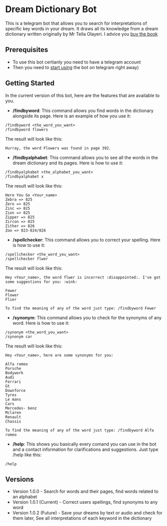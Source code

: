 # Dream Dictionary Bot

This is a telegram bot that allows you to search for interpretations of specific key words in your dream. It draws all its knowledge from a dream dictionary written originally by Mr Tella Olayeri. I advice you [buy the book](https://www.amazon.com/Dictionary-Dreams-Tella-Olayeri/dp/B0053B58RQ)

## Prerequisites

* To use this bot certianly you need to have a telegram account
* Then you need to [start using](http://telegram.me/dream_dictionary_bot) the bot on telegram right away)

## Getting Started

In the current version of this bot, here are the features that are available to you.

* **/findbyword**: This command allows you find words in the dictionary alongside its page. Here is an example of how you use it:
```
/findbyword <the_word_you_want>
/findbyword flowers
```

The result will look like this:
```
Hurray, the word Flowers was found in page 392.
```

* **/findbyalphabet**: This command allows you to see all the words in the dream dictionary and its pages. Here is how to use it:

```
/findbyalphabet <the_alphabet_you_want>
/findbyalphabet x
```

The result will look like this:
```
Here You Go <Your_name>
Zebra => 825
Zero => 825
Zinc => 825
Zion => 825
Zipper => 825
Zircon => 825
Zither => 826
Zoo => 823-824/826
```
* **/spellchecker**: This command allows you to correct your spelling. Here is how to use it:

```
/spellchecker <the_word_you_want>
/spellchecker flwer
```

The result will look like this:
```
Hey <Your_name>, the word flwer is incorrect :disappointed:. I've got some suggestions for you: :wink:

Fewer
Flower
Flier

To find the meaning of any of the word just type: /findbyword Fewer
```

* **/synonym**: This command allows you to check for the synonyms of any word. Here is how to use it:

```
/synonym <the_word_you_want>
/synonym car
```

The result will look like this:
```
Hey <Your_name>, here are some synonyms for you:

Alfa romeo
Porsche
Bodywork
Audi
Ferrari
Gt
Downforce
Tyres
Le mans
Cars
Mercedes- benz
Mclaren
Renault
Chassis

To find the meaning of any of the word just type: /findbyword Alfa romeo
```

* **/help**: This shows you basically every comand you can use in the bot and a contact information for clarifications and suggestions. Just type /help like this:

```
/help
```

## Versions 
* Version 1.0.0 - Search for words and their pages, find words related to an alphabet
* Version 1.0.1 (Current) - Correct users spellings,  find synonyms to any word
* Version 1.0.2 (Future) - Save your dreams by text or audio and check for them later, See all interpretations of each keyword in the dictionary

